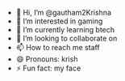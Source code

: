 - 👋 Hi, I’m @gautham2Krishna
- 👀 I’m interested in gaming
- 🌱 I’m currently learning btech
- 💞️ I’m looking to collaborate on 
- 📫 How to reach me staff
- 😄 Pronouns: krish
- ⚡ Fun fact: my face

<!---
gautham2Krishna/gautham2Krishna is a ✨ special ✨ repository because its `README.md` (this file) appears on your GitHub profile.
You can click the Preview link to take a look at your changes.
--->
